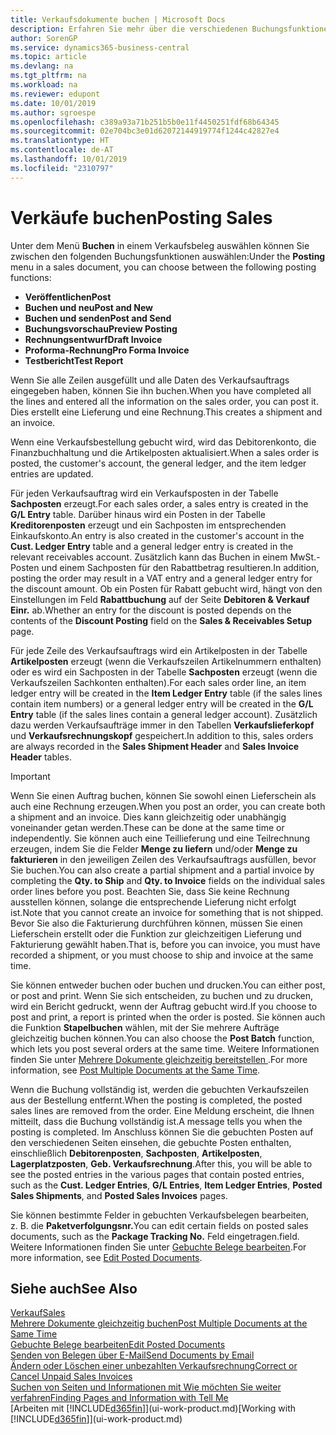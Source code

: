 ```yaml
---
title: Verkaufsdokumente buchen | Microsoft Docs
description: Erfahren Sie mehr über die verschiedenen Buchungsfunktionen zum Buchen von Verkaufsbelegen und wie Sie gebuchte Belege aktualisieren können.
author: SorenGP
ms.service: dynamics365-business-central
ms.topic: article
ms.devlang: na
ms.tgt_pltfrm: na
ms.workload: na
ms.reviewer: edupont
ms.date: 10/01/2019
ms.author: sgroespe
ms.openlocfilehash: c389a93a71b251b5b0e11f4450251fdf68b64345
ms.sourcegitcommit: 02e704bc3e01d62072144919774f1244c42827e4
ms.translationtype: HT
ms.contentlocale: de-AT
ms.lasthandoff: 10/01/2019
ms.locfileid: "2310797"
---
```

# <a name="posting-sales"></a><span data-ttu-id="59218-103">Verkäufe buchen</span><span class="sxs-lookup"><span data-stu-id="59218-103">Posting Sales</span></span>
<span data-ttu-id="59218-104">Unter dem Menü **Buchen** in einem Verkaufsbeleg auswählen können Sie zwischen den folgenden Buchungsfunktionen auswählen:</span><span class="sxs-lookup"><span data-stu-id="59218-104">Under the **Posting** menu in a sales document, you can choose between the following posting functions:</span></span>

* <span data-ttu-id="59218-105">**Veröffentlichen**</span><span class="sxs-lookup"><span data-stu-id="59218-105">**Post**</span></span>
* <span data-ttu-id="59218-106">**Buchen und neu**</span><span class="sxs-lookup"><span data-stu-id="59218-106">**Post and New**</span></span>
* <span data-ttu-id="59218-107">**Buchen und senden**</span><span class="sxs-lookup"><span data-stu-id="59218-107">**Post and Send**</span></span>
* <span data-ttu-id="59218-108">**Buchungsvorschau**</span><span class="sxs-lookup"><span data-stu-id="59218-108">**Preview Posting**</span></span>
* <span data-ttu-id="59218-109">**Rechnungsentwurf**</span><span class="sxs-lookup"><span data-stu-id="59218-109">**Draft Invoice**</span></span>
* <span data-ttu-id="59218-110">**Proforma-Rechnung**</span><span class="sxs-lookup"><span data-stu-id="59218-110">**Pro Forma Invoice**</span></span>
* <span data-ttu-id="59218-111">**Testbericht**</span><span class="sxs-lookup"><span data-stu-id="59218-111">**Test Report**</span></span>

<span data-ttu-id="59218-112">Wenn Sie alle Zeilen ausgefüllt und alle Daten des Verkaufsauftrags eingegeben haben, können Sie ihn buchen.</span><span class="sxs-lookup"><span data-stu-id="59218-112">When you have completed all the lines and entered all the information on the sales order, you can post it.</span></span> <span data-ttu-id="59218-113">Dies erstellt eine Lieferung und eine Rechnung.</span><span class="sxs-lookup"><span data-stu-id="59218-113">This creates a shipment and an invoice.</span></span>

<span data-ttu-id="59218-114">Wenn eine Verkaufsbestellung gebucht wird, wird das Debitorenkonto, die Finanzbuchhaltung und die Artikelposten aktualisiert.</span><span class="sxs-lookup"><span data-stu-id="59218-114">When a sales order is posted, the customer's account, the general ledger, and the item ledger entries are updated.</span></span>

<span data-ttu-id="59218-115">Für jeden Verkaufsauftrag wird ein Verkaufsposten in der Tabelle **Sachposten** erzeugt.</span><span class="sxs-lookup"><span data-stu-id="59218-115">For each sales order, a sales entry is created in the **G/L Entry** table.</span></span> <span data-ttu-id="59218-116">Darüber hinaus wird ein Posten in der Tabelle **Kreditorenposten** erzeugt und ein Sachposten im entsprechenden Einkaufskonto.</span><span class="sxs-lookup"><span data-stu-id="59218-116">An entry is also created in the customer's account in the **Cust. Ledger Entry** table and a general ledger entry is created in the relevant receivables account.</span></span> <span data-ttu-id="59218-117">Zusätzlich kann das Buchen in einem MwSt.-Posten und einem Sachposten für den Rabattbetrag resultieren.</span><span class="sxs-lookup"><span data-stu-id="59218-117">In addition, posting the order may result in a VAT entry and a general ledger entry for the discount amount.</span></span> <span data-ttu-id="59218-118">Ob ein Posten für Rabatt gebucht wird, hängt von den Einstellungen im Feld **Rabattbuchung** auf der Seite **Debitoren & Verkauf Einr.** ab.</span><span class="sxs-lookup"><span data-stu-id="59218-118">Whether an entry for the discount is posted depends on the contents of the **Discount Posting** field on the **Sales & Receivables Setup** page.</span></span>

<span data-ttu-id="59218-119">Für jede Zeile des Verkaufsauftrags wird ein Artikelposten in der Tabelle **Artikelposten** erzeugt (wenn die Verkaufszeilen Artikelnummern enthalten) oder es wird ein Sachposten in der Tabelle **Sachposten** erzeugt (wenn die Verkaufszeilen Sachkonten enthalten).</span><span class="sxs-lookup"><span data-stu-id="59218-119">For each sales order line, an item ledger entry will be created in the **Item Ledger Entry** table (if the sales lines contain item numbers) or a general ledger entry will be created in the **G/L Entry** table (if the sales lines contain a general ledger account).</span></span> <span data-ttu-id="59218-120">Zusätzlich dazu werden Verkaufsaufträge immer in den Tabellen **Verkaufslieferkopf** und **Verkaufsrechnungskopf** gespeichert.</span><span class="sxs-lookup"><span data-stu-id="59218-120">In addition to this, sales orders are always recorded in the **Sales Shipment Header** and **Sales Invoice Header** tables.</span></span>

> [!IMPORTANT]  
>   <span data-ttu-id="59218-121">Wenn Sie einen Auftrag buchen, können Sie sowohl einen Lieferschein als auch eine Rechnung erzeugen.</span><span class="sxs-lookup"><span data-stu-id="59218-121">When you post an order, you can create both a shipment and an invoice.</span></span> <span data-ttu-id="59218-122">Dies kann gleichzeitig oder unabhängig voneinander getan werden.</span><span class="sxs-lookup"><span data-stu-id="59218-122">These can be done at the same time or independently.</span></span> <span data-ttu-id="59218-123">Sie können auch eine Teillieferung und eine Teilrechnung erzeugen, indem Sie die Felder **Menge zu liefern** und/oder **Menge zu fakturieren** in den jeweiligen Zeilen des Verkaufsauftrags ausfüllen, bevor Sie buchen.</span><span class="sxs-lookup"><span data-stu-id="59218-123">You can also create a partial shipment and a partial invoice by completing the **Qty. to Ship** and **Qty. to Invoice** fields on the individual sales order lines before you post.</span></span> <span data-ttu-id="59218-124">Beachten Sie, dass Sie keine Rechnung ausstellen können, solange die entsprechende Lieferung nicht erfolgt ist.</span><span class="sxs-lookup"><span data-stu-id="59218-124">Note that you cannot create an invoice for something that is not shipped.</span></span> <span data-ttu-id="59218-125">Bevor Sie also die Fakturierung durchführen können, müssen Sie einen Lieferschein erstellt oder die Funktion zur gleichzeitigen Lieferung und Fakturierung gewählt haben.</span><span class="sxs-lookup"><span data-stu-id="59218-125">That is, before you can invoice, you must have recorded a shipment, or you must choose to ship and invoice at the same time.</span></span>

<span data-ttu-id="59218-126">Sie können entweder buchen oder buchen und drucken.</span><span class="sxs-lookup"><span data-stu-id="59218-126">You can either post, or post and print.</span></span> <span data-ttu-id="59218-127">Wenn Sie sich entscheiden, zu buchen und zu drucken, wird ein Bericht gedruckt, wenn der Auftrag gebucht wird.</span><span class="sxs-lookup"><span data-stu-id="59218-127">If you choose to post and print, a report is printed when the order is posted.</span></span> <span data-ttu-id="59218-128">Sie können auch die Funktion **Stapelbuchen** wählen, mit der Sie mehrere Aufträge gleichzeitig buchen können.</span><span class="sxs-lookup"><span data-stu-id="59218-128">You can also choose the **Post Batch** function, which lets you post several orders at the same time.</span></span> <span data-ttu-id="59218-129">Weitere Informationen finden Sie unter [Mehrere Dokumente gleichzeitig bereitstellen ](ui-batch-posting.md).</span><span class="sxs-lookup"><span data-stu-id="59218-129">For more information, see [Post Multiple Documents at the Same Time](ui-batch-posting.md).</span></span>

<span data-ttu-id="59218-130">Wenn die Buchung vollständig ist, werden die gebuchten Verkaufszeilen aus der Bestellung entfernt.</span><span class="sxs-lookup"><span data-stu-id="59218-130">When the posting is completed, the posted sales lines are removed from the order.</span></span> <span data-ttu-id="59218-131">Eine Meldung erscheint, die Ihnen mitteilt, dass die Buchung vollständig ist.</span><span class="sxs-lookup"><span data-stu-id="59218-131">A message tells you when the posting is completed.</span></span> <span data-ttu-id="59218-132">Im Anschluss können Sie die gebuchten Posten auf den verschiedenen Seiten einsehen, die gebuchte Posten enthalten, einschließlich **Debitorenposten**, **Sachposten**, **Artikelposten**, **Lagerplatzposten**, **Geb. Verkaufsrechnung**.</span><span class="sxs-lookup"><span data-stu-id="59218-132">After this, you will be able to see the posted entries in the various pages that contain posted entries, such as the **Cust. Ledger Entries**, **G/L Entries**, **Item Ledger Entries**, **Posted Sales Shipments**, and **Posted Sales Invoices** pages.</span></span>  

<span data-ttu-id="59218-133">Sie können bestimmte Felder in gebuchten Verkaufsbelegen bearbeiten, z. B. die **Paketverfolgungsnr.**</span><span class="sxs-lookup"><span data-stu-id="59218-133">You can edit certain fields on posted sales documents, such as the **Package Tracking No.**</span></span> <span data-ttu-id="59218-134">Feld eingetragen.</span><span class="sxs-lookup"><span data-stu-id="59218-134">field.</span></span> <span data-ttu-id="59218-135">Weitere Informationen finden Sie unter [Gebuchte Belege bearbeiten](across-edit-posted-document.md).</span><span class="sxs-lookup"><span data-stu-id="59218-135">For more information, see [Edit Posted Documents](across-edit-posted-document.md).</span></span>

## <a name="see-also"></a><span data-ttu-id="59218-136">Siehe auch</span><span class="sxs-lookup"><span data-stu-id="59218-136">See Also</span></span>
[<span data-ttu-id="59218-137">Verkauf</span><span class="sxs-lookup"><span data-stu-id="59218-137">Sales</span></span>](sales-manage-sales.md)  
[<span data-ttu-id="59218-138">Mehrere Dokumente gleichzeitig buchen</span><span class="sxs-lookup"><span data-stu-id="59218-138">Post Multiple Documents at the Same Time</span></span>](ui-batch-posting.md)  
[<span data-ttu-id="59218-139">Gebuchte Belege bearbeiten</span><span class="sxs-lookup"><span data-stu-id="59218-139">Edit Posted Documents</span></span>](across-edit-posted-document.md)  
[<span data-ttu-id="59218-140">Senden von Belegen über E-Mail</span><span class="sxs-lookup"><span data-stu-id="59218-140">Send Documents by Email</span></span>](ui-how-send-documents-email.md)  
[<span data-ttu-id="59218-141">Ändern oder Löschen einer unbezahlten Verkaufsrechnung</span><span class="sxs-lookup"><span data-stu-id="59218-141">Correct or Cancel Unpaid Sales Invoices</span></span>](sales-how-correct-cancel-sales-invoice.md)  
[<span data-ttu-id="59218-142">Suchen von Seiten und Informationen mit Wie möchten Sie weiter verfahren</span><span class="sxs-lookup"><span data-stu-id="59218-142">Finding Pages and Information with Tell Me</span></span>](ui-search.md)  
<span data-ttu-id="59218-143">[Arbeiten mit [!INCLUDE[d365fin](includes/d365fin_md.md)]](ui-work-product.md)</span><span class="sxs-lookup"><span data-stu-id="59218-143">[Working with [!INCLUDE[d365fin](includes/d365fin_md.md)]](ui-work-product.md)</span></span>
